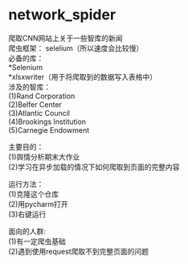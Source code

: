 # network_spider
爬取CNN网站上关于一些智库的新闻  
爬虫框架： selelium（所以速度会比较慢）  
必备的库：  
    *Selenium  
    *xlsxwriter（用于将爬取到的数据写入表格中）  
涉及的智库：  
    (1)Rand Corporation  
    (2)Belfer Center  
    (3)Atlantic Council  
    (4)Brookings Institution  
    (5)Carnegie Endowment  
    
主要目的：  
  (1)舆情分析期末大作业  
  (2)学习在异步加载的情况下如何爬取到页面的完整内容  
  
运行方法：  
    (1)克隆这个仓库  
    (2)用pycharm打开  
    (3)右键运行  
    
面向的人群:  
    (1)有一定爬虫基础  
    (2)遇到使用request爬取不到完整页面的问题  
